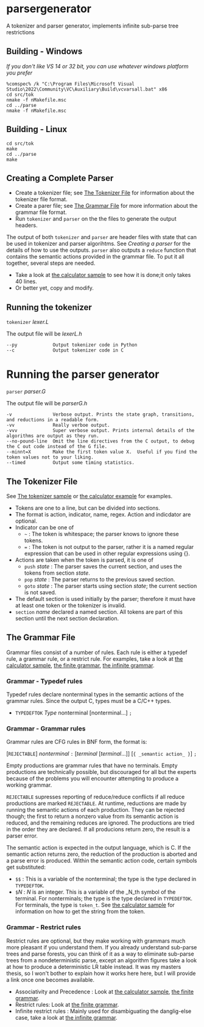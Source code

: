 # parsergenerator
A tokenizer and parser generator, implements infinite sub-parse tree restrictions

## Building - Windows
_If you don't like VS 14 or 32 bit, you can use whatever windows platform you prefer_
```
%comspec% /k "C:\Program Files\Microsoft Visual Studio\2022\Community\VC\Auxiliary\Build\vcvarsall.bat" x86
cd src/tok
nmake -f nMakefile.msc
cd ../parse
nmake -f nMakefile.msc
```

## Building - Linux
```
cd src/tok
make
cd ../parse
make
```

## Creating a Complete Parser
* Create a tokenizer file;  see [The Tokenizer File](#the-tokenizer-file) for information about the tokenizer file format.
* Create a parer file; see [The Grammar File](#the-grammar-file) for more information about the grammar file format.
* Run `tokenizer` and `parser` on the the files to generate the output headers.

The output of both `tokenizer` and `parser` are header files with state that can be used in tokenizer and parser algorihtms.
See _Creating a parser_ for the details of how to use the outputs. `parser` also outputs a `reduce` function that contains
the semantic actions provided in the grammar file.  To put it all together, several steps are needed.

* Take a look at [the calculator sample](samples/calc/calculator.cpp) to see how it is done;it only takes 40 lines.
* Or better yet, copy and modify.

## Running the tokenizer

`tokenizer` _lexer.L_

The output file will be _lexerL.h_

```
--py             Output tokenizer code in Python
--c              Output tokenizer code in C
```

# Running the parser generator

`parser` _parser.G_

The output file will be _parserG.h_

```
-v               Verbose output. Prints the state graph, transitions, and reductions in a readable form.
-vv              Really verboe output.
-vvv             Super verbose output. Prints internal details of the algorithms are output as they run.
--no-pound-line  Omit the line directives from the C output, to debug the C out code instead of the G file.
--minnt=X        Make the first token value X.  Useful if you find the token values not to your liking.
--timed          Output some timing statistics.
```

## The Tokenizer File

See [The tokenizer sample](samples/L/toktest.L) or [the calculator example](samples/calc/calculator.L) for examples.

* Tokens are one to a line, but can be divided into sections.
* The format is action, indicator, name, regex.  Action and indicdator are optional.
* Indicator can be one of
  * `~` : The token is whitespace; the parser knows to ignore these tokens.
  * `=` : The token is not output to the parser, rather it is a named regular expression that can be used in other regular expressions using {}.
* Actions are taken when the token is parsed, it is one of
  * `push` _state_ : The parser saves the current section, and uses the tokens from section _state_.
  * `pop`  _state_ : The parser returns to the previous saved section.
  * `goto` _state_ : The parser starts using section _state_; the current section is not saved.
* The default section is used initially by the parser; therefore it must have at least one token or the tokenizer is invalid.
* `section` _name_ declared a named section.  All tokens are part of this section until the next section declaration.

## The Grammar File
Grammar files consist of a number of rules.  Each rule is either a typedef rule, a grammar rule, or a restrict rule.  For examples, take a
look at [the calculator sample](samples/calc/calculator.G), [the finite grammar](samples/G/finite.G), [the infinite grammar](samples/G/infinite.G).

### Grammar - Typedef rules
Typedef rules declare nonterminal types in the semantic actions of the grammar rules.  Since the output C, types must be a C/C++ types.

* `TYPEDEFTOK` _Type_ nonterminal [nonterminal...] `;`

### Grammar - Grammar rules
Grammar rules are CFG rules in BNF form, the format is:

[`REJECTABLE`] _nonterminal_ `:` [_terminal_  [_terminal_...]] [`{ _semantic action_ }`] `;`

Empty productions are grammar rules that have no terminals.  Empty productions are technically possible, but discouraged for all but the experts because of the problems you will encounter attempting to produce a working grammar.

`REJECTABLE` supresses reporting of reduce/reduce conflicts if all reduce productions are marked `REJECTABLE`.
At runtime, reductions are made by running the semantic actions of each production.  They can be rejected though; the first
to return a nonzero value from its semantic action is reduced, and the remaining reduces are ignored.  The productions are
tried in the order they are declared. If all producions return zero, the result is a parser error.

The semantic action is expected in the output language, which is C.  If the semantic action returns zero, the reduction of the production
is aborted and a parse error is produced.  Within the semantic action code, certain symbols get substituted:
* `$$` : This is a variable of the nonterminal; the type is the type declared in `TYPEDEFTOK`.
* `$`_N_ : _N_ is an integer.  This is a variable of the _N_th symbol of the terminal.  For nonterminals; the type is the type
declared in `TYPEDEFTOK`.  For terminals, the type is `token_t`. See [the calculator sample](samples/calc/calculator.G) for information
on how to get the string from the token.

### Grammar - Restrict rules

Restrict rules are optional, but they make working with grammars much more pleasant if you understand them.  If you already
understand sub-parse trees and parse forests, you can think of it as a way to eliminate sub-parse trees from a nondeterministic
parse, except an algorithm figures take a look at how to produce a deterministic LR table instead.  It was my masters thesis,
so I won't bother to explain how it works here here, but I will provide a link once one becomes available.

* Associativity and Precedence : Look at [the calculator sample](samples/calc/calculator.G), [the finite grammar](samples/G/finite.G).
* Restrict rules: Look at [the finite grammar](samples/G/finite.G).
* Infinite restrict rules : Mainly used for disambiguating the danglig-else case, take a look at [the infinite grammar](samples/G/infinite.G).
